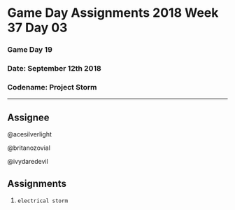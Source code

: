 # **Game Day Assignments 2018 Week 37 Day 03**

### Game Day 19

### **Date:** September 12th 2018

### **Codename:** Project Storm


___

## **Assignee** 

@acesilverlight

@britanozovial

@ivydaredevil

## **Assignments**

1. `electrical storm` 
